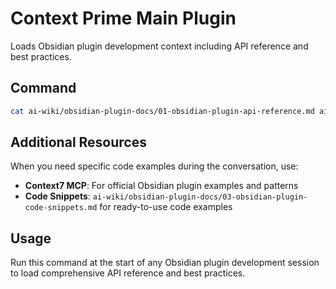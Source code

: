 # Context Prime Main Plugin

Loads Obsidian plugin development context including API reference and best practices.

## Command
```bash
cat ai-wiki/obsidian-plugin-docs/01-obsidian-plugin-api-reference.md ai-wiki/obsidian-plugin-docs/02-obsidian-plugin-best-practices.md
```

## Additional Resources
When you need specific code examples during the conversation, use:
- **Context7 MCP**: For official Obsidian plugin examples and patterns
- **Code Snippets**: `ai-wiki/obsidian-plugin-docs/03-obsidian-plugin-code-snippets.md` for ready-to-use code examples

## Usage
Run this command at the start of any Obsidian plugin development session to load comprehensive API reference and best practices.